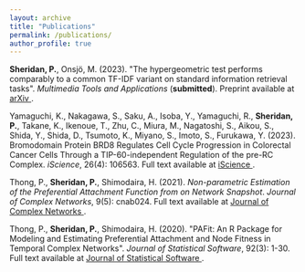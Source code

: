 ```yaml
---
layout: archive
title: "Publications"
permalink: /publications/
author_profile: true
---
```


**Sheridan, P.**, Onsjö, M. (2023). "The hypergeometric test performs comparably to a common TF-IDF variant on standard information retrieval tasks". <i>Multimedia Tools and Applications</i> (**submitted**). Preprint available at <a href="https://arxiv.org/abs/2002.11844" target="_blank" rel="noopener"> arXiv </a>.

Yamaguchi, K., Nakagawa, S., Saku, A., Isoba, Y., Yamaguchi, R., **Sheridan, P.**, Takane, K., Ikenoue, T., Zhu, C., Miura, M., Nagatoshi, S., Aikou, S., Shida, Y., Shida, D., Tsumoto, K., Miyano, S., Imoto, S., Furukawa, Y. (2023). Bromodomain Protein BRD8 Regulates Cell Cycle Progression in Colorectal Cancer Cells Through a TIP-60-independent Regulation of the pre-RC Complex. <i>iScience</i>, 26(4): 106563. Full text available at <a href="https://www.sciencedirect.com/science/article/pii/S2589004223006405" target="_blank" rel="noopener"> iScience </a>.

Thong, P., **Sheridan, P.**, Shimodaira, H. (2021). <em>Non-parametric Estimation of the Preferential Attachment Function from on Network Snapshot</em>. <i>Journal of Complex Networks</i>, 9(5): cnab024. Full text available at <a href="https://academic.oup.com/comnet/article/9/5/cnab024/6377709" target="_blank" rel="noopener"> Journal of Complex Networks </a>.

Thong, P., **Sheridan, P.**, Shimodaira, H. (2020). "PAFit: An R Package for Modeling and Estimating Preferential Attachment and Node Fitness in Temporal Complex Networks". <i>Journal of Statistical Software</i>, 92(3): 1-30. Full text available at <a href="https://www.jstatsoft.org/article/view/v092i03" target="_blank" rel="noopener"> Journal of Statistical Software </a>.




